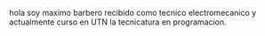 hola soy maximo barbero recibido como tecnico electromecanico y actualmente curso en UTN la tecnicatura en programacion.